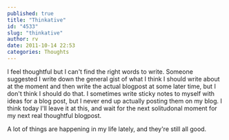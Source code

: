 ```yaml
---
published: true
title: "Thinkative"
id: "4533"
slug: "thinkative"
author: rv
date: 2011-10-14 22:53
categories: Thoughts
---
```

I feel thoughtful but I can't find the right words to write. Someone suggested I write down the general gist of what I think I should write about at the moment and then write the actual blogpost at some later time, but I don't think I should do that. I sometimes write sticky notes to myself with ideas for a blog post, but I never end up actually posting them on my blog. I think today I'll leave it at this, and wait for the next solitudonal moment for my next real thoughtful blogpost. 

A lot of things are happening in my life lately, and they're still all good. 